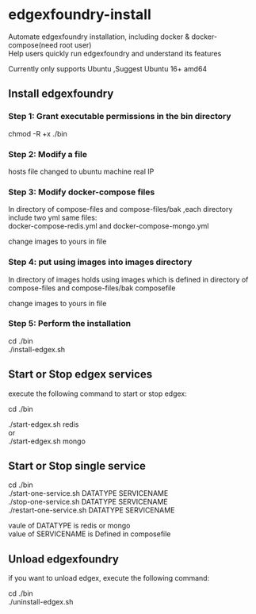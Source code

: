 # edgexfoundry-install

 Automate edgexfoundry installation, including docker & docker-compose(need root user)  
 Help users quickly run edgexfoundry and understand its features   
 
 Currently only supports Ubuntu ,Suggest Ubuntu 16+ amd64
 
 
## Install edgexfoundry 
### Step 1: Grant executable permissions in the bin directory

chmod -R +x ./bin

### Step 2: Modify a file

hosts file changed to ubuntu machine real IP

### Step 3: Modify docker-compose files 

In directory of compose-files and compose-files/bak ,each directory include two yml same files:  
docker-compose-redis.yml and docker-compose-mongo.yml  

change images to yours in file

### Step 4: put using images into images directory

In directory of images holds using images which is defined in directory of compose-files and compose-files/bak composefile

change images to yours in file
### Step 5: Perform the installation

cd ./bin  
./install-edgex.sh

## Start or Stop edgex services

execute the following command to start or stop edgex:

cd ./bin  

./start-edgex.sh redis  
or  
./start-edgex.sh mongo  


## Start or Stop single service

cd ./bin  
./start-one-service.sh DATATYPE SERVICENAME  
./stop-one-service.sh DATATYPE SERVICENAME  
./restart-one-service.sh DATATYPE SERVICENAME  

vaule of DATATYPE is redis or mongo  
value of SERVICENAME is Defined in composefile

## Unload edgexfoundry 

if you want to unload edgex, execute the following command: 

cd ./bin  
./uninstall-edgex.sh
